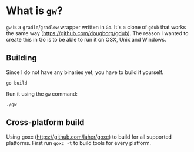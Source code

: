 # What is `gw`?

`gw` is a `gradle`/`gradlew` wrapper written in `Go`. It's a clone of `gdub`
that works the same way (https://github.com/dougborg/gdub). The reason I
wanted to create this in Go is to be able to run it on OSX, Unix and Windows.

## Building

Since I do not have any binaries yet, you have to build it yourself.

    go build

Run it using the `gw` command:

    ./gw

## Cross-platform build

Using goxc (https://github.com/laher/goxc) to build for all supported
platforms. First run `goxc -t` to build tools for every platform.
